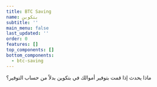 ```yaml
---
title: BTC Saving
name: بتكوين
subtitle: ''
main_menu: false
last_updated: ''
order: 0
features: []
top_components: []
bottom_components:
  - btc-saving
---
```

ماذا يحدث إذا قمت بتوفير أموالك في بتكوين بدلاً من حساب التوفير؟
